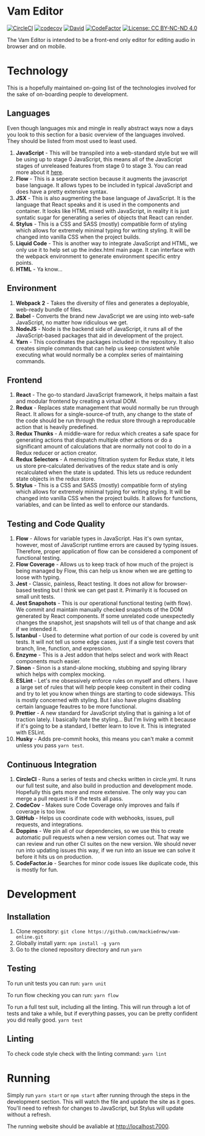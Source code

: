 # Vam Editor
[![CircleCI](https://circleci.com/gh/mackiedrew/vam-online.svg?style=shield&circle-token=383514250cad12e2dde115ce5af3225907b390f2)](https://circleci.com/gh/mackiedrew/vam-online)
[![codecov](https://codecov.io/gh/mackiedrew/vam-online/branch/master/graph/badge.svg?token=7cyF0ihR2C)](https://codecov.io/gh/mackiedrew/vam-online)
[![David](https://david-dm.org/mackiedrew/vam-online.svg)](https://david-dm.org/mackiedrew/vam-online.svg)
[![CodeFactor](https://www.codefactor.io/repository/github/mackiedrew/vam-online/badge)](https://www.codefactor.io/repository/github/mackiedrew/vam-online)
[![License: CC BY-NC-ND 4.0](https://img.shields.io/badge/License-CC%20BY--NC--ND%204.0-lightgrey.svg)](http://creativecommons.org/licenses/by-nc-nd/4.0/)

The Vam Editor is intended to be a front-end only editor for editing audio in browser and on mobile.

# Technology

This is a hopefully maintained on-going list of the technologies involved for the sake of on-boarding people to development.

## Languages

Even though languages mix and mingle in really abstract ways now a days you look to this section for a basic overview of the languages involved. They should be listed from most used to least used.

1. **JavaScript** - This will be transpiled into a web-standard style but we will be using up to stage 0 JavaScript, this means all of the JavaScript stages of unreleased features from stage 0 to stage 3. You can read more about it [here](https://babeljs.io/docs/plugins/preset-stage-0/).
2. **Flow** - This is a seperate section because it augments the javascript base language. It allows types to be included in typical JavaScript and does have a pretty extensive syntax.
3. **JSX** - This is also augmenting the base language of JavaScript. It is the language that React speaks and it is used in the components and container. It looks like HTML mixed with JavaScript, in reality it is just syntatic sugar for generating a series of objects that React can render. 
3. **Stylus** - This is a CSS and SASS (mostly) compatible form of styling which allows for extremely minimal typing for writing styling. It will be changed into vanilla CSS when the project builds. 
4. **Liquid Code** - This is another way to integrate JavaScript and HTML, we only use it to help set up the index.html main page. It can interface with the webpack environment to generate environment specific entry points.
5. **HTML** - Ya know...

## Environment
1. **Webpack 2** - Takes the diversity of files and generates a deployable, web-ready bundle of files.
2. **Babel** - Converts the brand new JavaScript we are using into web-safe JavaScript, no matter how ridiculous we get.
3. **NodeJS** - Node is the backend side of JavaScript, it runs all of the JavaScript-based packages that aid in development of the project.
4. **Yarn** - This coordinates the packages included in the repository. It also creates simple commands that can help us keep consistent while executing what would normally be a complex series of maintaining commands.

## Frontend
1. **React** - The go-to standard JavaScript framework, it helps maitain a fast and modular frontend by creating a virtual DOM.
2. **Redux** - Replaces state management that would normally be run through React. It allows for a single-source-of truth, any change to the state of the code should be run through the redux store through a reproducable action that is heavily predefined.
3. **Redux Thunks** - A middle-ware for redux which creates a safe space for generating actions that dispatch multiple other actions or do a significant amount of calculations that are normally not cool to do in a Redux reducer or action creator.
4. **Redux Selectors** - A memoizing filtration system for Redux state, it lets us store pre-calculated derivatives of the redux state and is only recalculated when the state is updated. This lets us reduce redundent state objects in the redux store.
6. **Stylus** - This is a CSS and SASS (mostly) compatible form of styling which allows for extremely minimal typing for writing styling. It will be changed into vanilla CSS when the project builds. It allows for functions, variables, and can be linted as well to enforce our standards.

## Testing and Code Quality
1. **Flow** - Allows for variable types in JavaScript. Has it's own syntax, however, most of JavaScript runtime errors are caused by typing issues. Therefore, proper application of flow can be considered a component of functional testing.
2. **Flow Coverage** - Allows us to keep track of how much of the project is being managed by Flow, this can help us know when we are getting to loose with typing.
2. **Jest** - Classic, painless, React testing. It does not allow for browser-based testing but I think we can get past it. Primarily it is focused on small unit tests.
3. **Jest Snapshots** - This is our operational functional testing (with flow). We commit and maintain manually checked snapshots of the DOM generated by React components. If some unrelated code unexpectedly changes the snapshot, jest snapshots will tell us of that change and ask if we intended it.
3. **Istanbul** - Used to determine what portion of our code is covered by unit tests. It will not tell us some edge cases, just if a single test covers that branch, line, function, and expression.
4. **Enzyme** - This is a Jest addon that helps select and work with React components much easier.
5. **Sinon** - Sinon is a stand-alone mocking, stubbing and spying library which helps with complex mocking.
6. **ESLint** - Let's me obsessively enforce rules on myself and others. I have a large set of rules that will help people keep consitent in their coding and try to let you know when things are starting to code sideways. This is mostly concerned with styling. But I also have plugins disabling certain language feautres to be more functional.
7. **Prettier** - A new standard for JavaScript styling that is gaining a lot of traction lately. I basically hate the styling... But I'm living with it because if it's going to be a standard, I better learn to love it. This is integrated with ESLint.
8. **Husky** - Adds pre-commit hooks, this means you can't make a commit unless you pass `yarn test`.

## Continuous Integration
1. **CircleCI** - Runs a series of tests and checks written in circle.yml. It runs our full test suite, and also build in production and development mode. Hopefully this gets more and more extensive. The only way you can merge a pull request is if the tests all pass.
2. **CodeCov** - Makes sure Code Coverage only improves and fails if coverage is too low.
3. **GitHub** - Helps us coordinate code with webhooks, issues, pull requests, and integrations.
4. **Doppins** - We pin all of our dependencies, so we use this to create automatic pull requests when a new version comes out. That way we can review and run other CI suites on the new version. We should never run into updating issues this way, if we run into an issue we can solve it before it hits us on production.
5. **CodeFactor.io** - Searches for minor code issues like duplicate code, this is mostly for fun.

# Development

## Installation
1. Clone repository: `git clone https://github.com/mackiedrew/vam-online.git`
2. Globally install yarn: `npm install -g yarn`
3. Go to the cloned repository directory and run `yarn`

## Testing

To run unit tests you can run:
`yarn unit`

To run flow checking you can run:
`yarn flow`

To run a full test suit, including all the linting. This will run through a lot of tests and take a while, but if everything passes, you can be pretty confident you did really good.
`yarn test`

## Linting

To check code style check with the linting command:
`yarn lint`

# Running
Simply run `yarn start` or `npm start` after running through the steps in the development section. This will watch the file and update the site as it goes. You'll need to refresh for changes to JavaScript, but Stylus will update without a refresh.

The running website should be avaliable at [http://localhost:7000](http://localhost:7000). 
